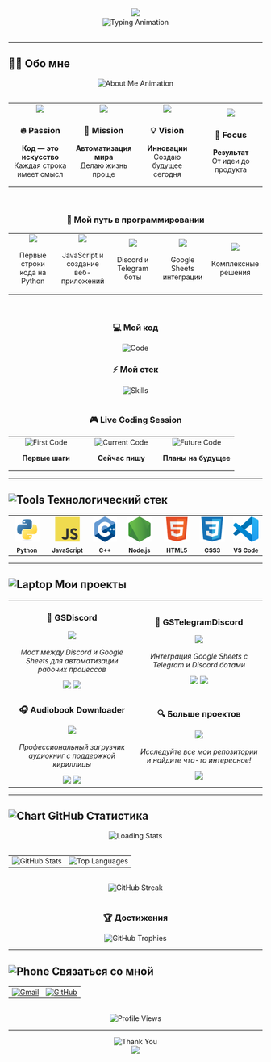 <div align="center">
  <img src="https://capsule-render.vercel.app/api?type=waving&color=gradient&customColorList=12,20,5,25&height=300&section=header&text=Yevhenii%20Bachula&fontSize=70&fontAlignY=38&animation=fadeIn&fontColor=ffffff&desc=Full-Stack%20Developer%20%7C%20Ukraine&descAlignY=51&descAlign=62" />
</div>

<div align="center">
  <img src="https://readme-typing-svg.herokuapp.com?font=Orbitron&size=30&duration=3000&repeat=false&pause=0&color=36BCF7FF&center=true&vCenter=true&width=600&height=80&lines=🚀+Full-Stack+Developer;💻+Python+%7C+JavaScript+%7C+C%2B%2B;🌟+Creating+Amazing+Projects;⚡+Automation+Expert" alt="Typing Animation" />
</div>

<br/>

---

## 👨‍💻 Обо мне

<div align="center">
  <img src="https://readme-typing-svg.herokuapp.com?font=Orbitron&size=25&duration=3000&repeat=false&pause=0&color=58A6FF&center=true&vCenter=true&multiline=true&speed=100&width=700&height=150&lines=Привет!+👋+Я+Евгений;🚀+Full-Stack+разработчик+из+Украины;💡+Превращаю+идеи+в+реальность;🔥+Автоматизирую+все+что+можно;⚡+Создаю+крутые+боты+и+интеграции" alt="About Me Animation" />
</div>

<br/>

<div align="center">
  <table>
    <tr>
      <td align="center" width="25%">
        <img src="https://media.giphy.com/media/WFZvB7VIXBgiz3oDXE/giphy.gif" width="80px"/>
        <h3>🔥 Passion</h3>
        <p><strong>Код — это искусство</strong><br/>Каждая строка имеет смысл</p>
      </td>
      <td align="center" width="25%">
        <img src="https://media.giphy.com/media/L1R1tvI9svkIWwpVYr/giphy.gif" width="80px"/>
        <h3>🚀 Mission</h3>
        <p><strong>Автоматизация мира</strong><br/>Делаю жизнь проще</p>
      </td>
      <td align="center" width="25%">
        <img src="https://media.giphy.com/media/du3J3cXyzhj75IOgvA/giphy.gif" width="80px"/>
        <h3>💡 Vision</h3>
        <p><strong>Инновации</strong><br/>Создаю будущее сегодня</p>
      </td>
      <td align="center" width="25%">
        <img src="https://media.giphy.com/media/JIX9t2j0ZTN9S/giphy.gif" width="80px"/>
        <h3>🎯 Focus</h3>
        <p><strong>Результат</strong><br/>От идеи до продукта</p>
      </td>
    </tr>
  </table>
</div>

<br/>

<div align="center">
  <h3>🌟 Мой путь в программировании</h3>
  <table>
    <tr>
      <td align="center" width="20%">
        <img src="https://img.shields.io/badge/2020-Начало_пути-FF6B6B?style=for-the-badge" />
        <p>Первые строки кода на Python</p>
      </td>
      <td align="center" width="20%">
        <img src="https://img.shields.io/badge/2021-Web_разработка-4ECDC4?style=for-the-badge" />
        <p>JavaScript и создание веб-приложений</p>
      </td>
      <td align="center" width="20%">
        <img src="https://img.shields.io/badge/2022-Боты_и_API-45B7D1?style=for-the-badge" />
        <p>Discord и Telegram боты</p>
      </td>
      <td align="center" width="20%">
        <img src="https://img.shields.io/badge/2023-Автоматизация-9B59B6?style=for-the-badge" />
        <p>Google Sheets интеграции</p>
      </td>
      <td align="center" width="20%">
        <img src="https://img.shields.io/badge/2025-Полный_стек-F39C12?style=for-the-badge" />
        <p>Комплексные решения</p>
      </td>
    </tr>
  </table>
</div>

<br/>

<div align="center">
<div align="center">
  <h3>💻 Мой код</h3>
  <img src="https://readme-typing-svg.herokuapp.com?font=Fira+Code&size=16&duration=2000&repeat=false&pause=0&color=58A6FF&center=true&vCenter=true&width=500&height=120&lines=const+developer+%3D+%7B;++name%3A+%22Yevhenii+Bachula%22%2C;++role%3A+%22Full-Stack+Developer%22%2C;++location%3A+%22🇺🇦+Ukraine%22;%7D%3B" alt="Code" />
</div>

<div align="center">
  <h3>⚡ Мой стек</h3>
  <img src="https://readme-typing-svg.herokuapp.com?font=Fira+Code&size=18&duration=1500&repeat=false&pause=0&color=FF6B6B&center=true&vCenter=true&width=400&height=80&lines=Python+⭐⭐⭐⭐⭐;JavaScript+⭐⭐⭐⭐;C%2B%2B+⭐⭐⭐" alt="Skills" />
</div>
</div>

<br/>

<div align="center">
  <h3>🎮 Live Coding Session</h3>
  <table>
    <tr>
      <td align="center" width="33%">
        <img src="https://readme-typing-svg.herokuapp.com?font=Fira+Code&size=12&duration=3000&repeat=false&pause=0&color=58A6FF&center=true&vCenter=true&width=250&height=80&lines=console.log(%22Hello+World!%22)%3B;%2F%2F+Мой+первый+код;print(%22Привет%2C+мир!%22)" alt="First Code" />
        <p><strong>Первые шаги</strong></p>
      </td>
      <td align="center" width="33%">
        <img src="https://readme-typing-svg.herokuapp.com?font=Fira+Code&size=12&duration=3500&repeat=false&pause=0&color=FF7B72&center=true&vCenter=true&width=250&height=80&lines=async+function+magic()+%7B;++await+automation()%3B;++return+%22✨+Done!%22%3B;%7D" alt="Current Code" />
        <p><strong>Сейчас пишу</strong></p>
      </td>
      <td align="center" width="33%">
        <img src="https://readme-typing-svg.herokuapp.com?font=Fira+Code&size=12&duration=4000&repeat=false&pause=0&color=39D353&center=true&vCenter=true&width=250&height=80&lines=%2F%2F+TODO%3A+AI+integration;%2F%2F+TODO%3A+World+automation;%2F%2F+TODO%3A+Space+coding+🚀" alt="Future Code" />
        <p><strong>Планы на будущее</strong></p>
      </td>
    </tr>
  </table>
</div>

---

## <img src="https://raw.githubusercontent.com/Tarikul-Islam-Anik/Animated-Fluent-Emojis/master/Emojis/Objects/Hammer%20and%20Wrench.png" alt="Tools" width="30" height="30" /> Технологический стек

<div align="center">
  <table>
    <tr>
      <td align="center" width="100">
        <img src="https://raw.githubusercontent.com/devicons/devicon/master/icons/python/python-original.svg" width="50" height="50" alt="Python" />
        <br><sub><b>Python</b></sub>
      </td>
      <td align="center" width="100">
        <img src="https://raw.githubusercontent.com/devicons/devicon/master/icons/javascript/javascript-original.svg" width="50" height="50" alt="JavaScript" />
        <br><sub><b>JavaScript</b></sub>
      </td>
      <td align="center" width="100">
        <img src="https://raw.githubusercontent.com/devicons/devicon/master/icons/cplusplus/cplusplus-original.svg" width="50" height="50" alt="C++" />
        <br><sub><b>C++</b></sub>
      </td>
      <td align="center" width="100">
        <img src="https://raw.githubusercontent.com/devicons/devicon/master/icons/nodejs/nodejs-original.svg" width="50" height="50" alt="Node.js" />
        <br><sub><b>Node.js</b></sub>
      </td>
      <td align="center" width="100">
        <img src="https://raw.githubusercontent.com/devicons/devicon/master/icons/html5/html5-original.svg" width="50" height="50" alt="HTML5" />
        <br><sub><b>HTML5</b></sub>
      </td>
      <td align="center" width="100">
        <img src="https://raw.githubusercontent.com/devicons/devicon/master/icons/css3/css3-original.svg" width="50" height="50" alt="CSS3" />
        <br><sub><b>CSS3</b></sub>
      </td>
      <td align="center" width="100">
        <img src="https://raw.githubusercontent.com/devicons/devicon/master/icons/vscode/vscode-original.svg" width="50" height="50" alt="VS Code" />
        <br><sub><b>VS Code</b></sub>
      </td>
    </tr>
  </table>
</div>

---

## <img src="https://raw.githubusercontent.com/Tarikul-Islam-Anik/Animated-Fluent-Emojis/master/Emojis/Objects/Laptop.png" alt="Laptop" width="30" height="30" /> Мои проекты

<div align="center">
  <table>
    <tr>
      <td width="50%" align="center">
        <h3>🌉 GSDiscord</h3>
        <a href="https://github.com/IZenApp/GSDiscord">
          <img src="https://img.shields.io/badge/Discord-Google_Sheets-5865F2?style=for-the-badge&logo=discord&logoColor=white" />
        </a>
        <p><em>Мост между Discord и Google Sheets для автоматизации рабочих процессов</em></p>
        <img src="https://img.shields.io/github/stars/IZenApp/GSDiscord?style=social" />
        <img src="https://img.shields.io/github/forks/IZenApp/GSDiscord?style=social" />
      </td>
      <td width="50%" align="center">
        <h3>🚀 GSTelegramDiscord</h3>
        <a href="https://github.com/IZenApp/GSTelegramDiscord">
          <img src="https://img.shields.io/badge/Telegram-Discord-26A5E4?style=for-the-badge&logo=telegram&logoColor=white" />
        </a>
        <p><em>Интеграция Google Sheets с Telegram и Discord ботами</em></p>
        <img src="https://img.shields.io/github/stars/IZenApp/GSTelegramDiscord?style=social" />
        <img src="https://img.shields.io/github/forks/IZenApp/GSTelegramDiscord?style=social" />
      </td>
    </tr>
    <tr>
      <td width="50%" align="center">
        <h3>🎧 Audiobook Downloader</h3>
        <a href="https://github.com/IZenApp/audiobook-downloader">
          <img src="https://img.shields.io/badge/YouTube-MP3-FF0000?style=for-the-badge&logo=youtube&logoColor=white" />
        </a>
        <p><em>Профессиональный загрузчик аудиокниг с поддержкой кириллицы</em></p>
        <img src="https://img.shields.io/github/stars/IZenApp/audiobook-downloader?style=social" />
        <img src="https://img.shields.io/github/forks/IZenApp/audiobook-downloader?style=social" />
      </td>
      <td width="50%" align="center">
        <h3>🔍 Больше проектов</h3>
        <a href="https://github.com/IZenApp?tab=repositories">
          <img src="https://img.shields.io/badge/Explore-All_Repos-181717?style=for-the-badge&logo=github&logoColor=white" />
        </a>
        <p><em>Исследуйте все мои репозитории и найдите что-то интересное!</em></p>
        <img src="https://img.shields.io/github/followers/IZenApp?style=social" />
      </td>
    </tr>
  </table>
</div>

---

## <img src="https://raw.githubusercontent.com/Tarikul-Islam-Anik/Animated-Fluent-Emojis/master/Emojis/Objects/Bar%20Chart.png" alt="Chart" width="30" height="30" /> GitHub Статистика

<div align="center">
  <img src="https://readme-typing-svg.herokuapp.com?font=Fira+Code&size=22&duration=3000&repeat=false&pause=0&color=36BCF7FF&center=true&vCenter=true&width=600&lines=📊+Загружаю+статистику...;🔥+Анализирую+активность...;⚡+Готово!+Смотрите+результаты+" alt="Loading Stats" />
</div>

<br/>

<div align="center">
  <table>
    <tr>
      <td align="center">
        <img src="https://github-readme-stats.vercel.app/api?username=IZenApp&show_icons=true&theme=tokyonight&hide_border=true&bg_color=0D1117&title_color=58A6FF&icon_color=1F6FEB&text_color=C9D1D9&border_radius=8" alt="GitHub Stats" width="400"/>
      </td>
      <td align="center">
        <img src="https://github-readme-stats.vercel.app/api/top-langs/?username=IZenApp&theme=tokyonight&hide_border=true&bg_color=0D1117&title_color=58A6FF&text_color=C9D1D9&border_radius=8&layout=compact&langs_count=8" alt="Top Languages" width="400"/>
      </td>
    </tr>
  </table>
</div>

<br/>

<div align="center">
  <img src="https://github-readme-streak-stats.herokuapp.com/?user=IZenApp&theme=tokyonight&hide_border=true&background=0D1117&stroke=58A6FF&ring=1F6FEB&fire=FF7B72&currStreakNum=C9D1D9&sideNums=C9D1D9&currStreakLabel=58A6FF&sideLabels=C9D1D9&dates=8B949E&border_radius=8" alt="GitHub Streak" width="600"/>
</div>

<br/>

<div align="center">
  <h3>🏆 Достижения</h3>
  <img src="https://github-profile-trophy.vercel.app/?username=IZenApp&theme=tokyonight&no-frame=true&no-bg=false&margin-w=4&row=2&column=4&title=Stars,Followers,Commits,Repositories,MultipleLang,PullRequest,Issues,Experience" alt="GitHub Trophies"/>
</div>

---

## <img src="https://raw.githubusercontent.com/Tarikul-Islam-Anik/Animated-Fluent-Emojis/master/Emojis/Objects/Mobile%20Phone.png" alt="Phone" width="30" height="30" /> Связаться со мной

<div align="center">
  <table>
    <tr>
      <td align="center">
        <a href="mailto:evgene352@gmail.com">
          <img src="https://img.shields.io/badge/Gmail-D14836?style=for-the-badge&logo=gmail&logoColor=white&labelColor=D14836" alt="Gmail"/>
        </a>
      </td>
      <td align="center">
        <a href="https://github.com/IZenApp">
          <img src="https://img.shields.io/badge/GitHub-100000?style=for-the-badge&logo=github&logoColor=white&labelColor=181717" alt="GitHub"/>
        </a>
      </td>
    </tr>
  </table>
</div>

<br/>

<div align="center">
  <img src="https://komarev.com/ghpvc/?username=IZenApp&color=blueviolet&style=for-the-badge&label=Profile+Views" alt="Profile Views"/>
</div>

---

<div align="center">
  <img src="https://readme-typing-svg.herokuapp.com?font=Orbitron&size=24&duration=3000&repeat=false&pause=0&color=58A6FF&center=true&vCenter=true&width=600&lines=💫+Спасибо+за+посещение!;🚀+Давайте+создавать+вместе!;⭐+Star+если+понравилось!" alt="Thank You" />
</div>

<div align="center">
  <img src="https://capsule-render.vercel.app/api?type=waving&color=gradient&customColorList=12,20,5,25&height=200&section=footer&animation=fadeIn" />
</div>
